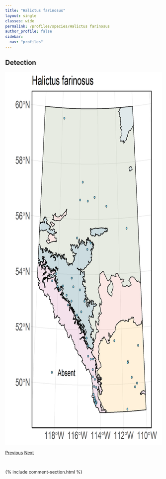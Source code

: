```yaml
---
title: "Halictus farinosus"
layout: single
classes: wide
permalink: /profiles/species/Halictus farinosus
author_profile: false
sidebar:
  nav: "profiles"
---
```


<h2>Detection</h2>

<a href="/assets/figures/species/Halictus farinosus/range-map.png">
<img src="/assets/figures/species/Halictus farinosus/range-map.png" height = "1200" width = "800">
</a>

<a href="/profiles/species/Dufourea maura" class="pagination--pager" title="PreviousName">Previous</a> <a href="/profiles/species/Halictus rubicundus" class="pagination--pager" title="NextName">Next</a>

<p>&nbsp;</p>

{% include comment-section.html %}
